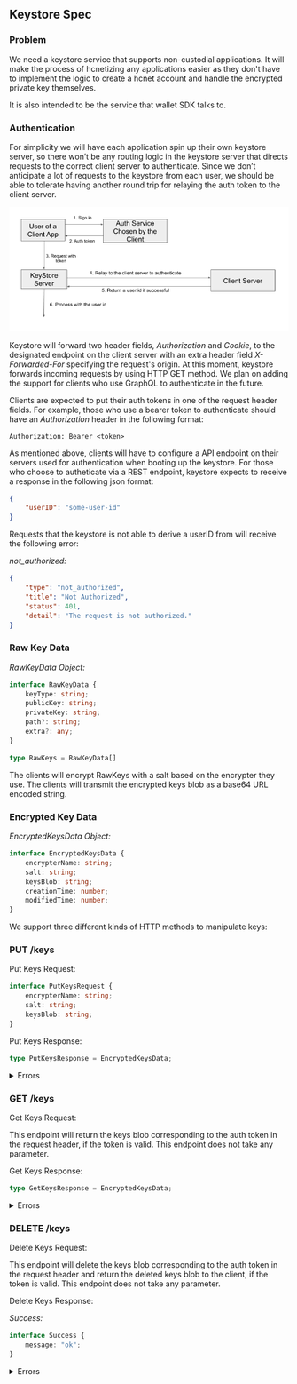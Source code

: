 ## Keystore Spec

### Problem

We need a keystore service that supports non-custodial applications.
It will make the process of hcnetizing any applications easier as
they don't have to implement the logic to create a hcnet account
and handle the encrypted private key themselves.

It is also intended to be the service that wallet SDK talks to.

### Authentication

For simplicity we will have each application spin up their own keystore
server, so there won’t be any routing logic in the keystore server that
directs requests to the correct client server to authenticate. Since we
don’t anticipate a lot of requests to the keystore from each user, we
should be able to tolerate having another round trip for relaying the
auth token to the client server.

<img src=attachments/2019-07-10-keystore-auth.png>

Keystore will forward two header fields, *Authorization* and *Cookie*, to the
designated endpoint on the client server with an extra header field
*X-Forwarded-For* specifying the request's origin. At this moment, keystore
forwards incoming requests by using HTTP GET method. We plan on adding the
support for clients who use GraphQL to authenticate in the future.

Clients are expected to put their auth tokens in one of the request header
fields. For example, those who use a bearer token to authenticate should have an
*Authorization* header in the following format:

```
Authorization: Bearer <token>
```

As mentioned above, clients will have to configure a API endpoint on their
servers used for authentication when booting up the keystore. For those who
choose to autheticate via a REST endpoint, keystore expects to receive a
response in the following json format:

```json
{
	"userID": "some-user-id"
}
```

Requests that the keystore is not able to derive a userID from will
receive the following error:

*not_authorized:*
```json
{
	"type": "not_authorized",
	"title": "Not Authorized",
	"status": 401,
	"detail": "The request is not authorized."
}
```

### Raw Key Data

*RawKeyData Object:*

```typescript
interface RawKeyData {
	keyType: string;
	publicKey: string;
	privateKey: string;
	path?: string;
	extra?: any;
}
```

```typescript
type RawKeys = RawKeyData[]
```

The clients will encrypt RawKeys with a salt based on the encrypter they use.
The clients will transmit the encrypted keys blob as a base64 URL encoded string.

### Encrypted Key Data

*EncryptedKeysData Object:*

```typescript
interface EncryptedKeysData {
	encrypterName: string;
	salt: string;
	keysBlob: string;
	creationTime: number;
	modifiedTime: number;	
}
```

We support three different kinds of HTTP methods to manipulate keys:

### PUT /keys

Put Keys Request:

```typescript
interface PutKeysRequest {
	encrypterName: string;
	salt: string;
	keysBlob: string;
}
```

Put Keys Response:

```typescript
type PutKeysResponse = EncryptedKeysData;
```

<details><summary>Errors</summary>

*bad_request:*
```json
{
	"keysBlob": "",
	"salt": "some-salt",
	"encrypterName": "identity"
}
```
```json
{
	"type": "bad_request",
	"title": "Bad Request",
	"status": 400,
	"detail": "The request you sent was invalid in some way.",
	"extras": {
		"invalid_field": "keysBlob",
		"reason": "field value cannot be empty"
	}
}
```
<hr />

*bad_request:*
```json
{
	"keysBlob": "some-base64-encoded-blob",
	"salt": "",
	"encrypterName": "identity"
}
```
```json
{
	"type": "bad_request",
	"title": "Bad Request",
	"status": 400,
	"detail": "The request you sent was invalid in some way.",
	"extras": {
		"invalid_field": "salt",
		"reason": "field value cannot be empty"
	}
}
```
<hr />

*bad_request:*
```json
{
	"keysBlob": "some-base64-encoded-blob",
	"salt": "some-salt",
	"encrypterName": ""
}
```
```json
{
	"type": "bad_request",
	"title": "Bad Request",
	"status": 400,
	"detail": "The request you sent was invalid in some way.",
	"extras": {
		"invalid_field": "encrypterName",
		"reason": "field value cannot be empty"
	}
}
```
<hr />

*invalid_keys_blob:*
```json
{
	"keysBlob": "some-badly-encoded-blob",
	"salt": "some-salt",
	"encrypterName": "identity"
}
```
```json
{
	"type": "invalid_keys_blob",
	"title": "Invalid Keys Blob",
	"status": 400,
	"detail": "The keysBlob in your request body is not a valid base64
		string. Please encode the keysBlob in your request body as a base64
		string properly and try again."
}
```
</details>

### GET /keys

Get Keys Request:

This endpoint will return the keys blob corresponding to the auth token
in the request header, if the token is valid. This endpoint does not take
any parameter.

Get Keys Response:

```typescript
type GetKeysResponse = EncryptedKeysData;
```
<details><summary>Errors</summary>

*not_found:*

The keystore cannot find any keys assocaited with the derived userID.
```json
{
	"type": "not_found",
	"title": "Resourse Missing",
	"status": 404,
	"detail": "The resource at the url requested was not found. This
		usually occurs for one of two reasons:  The url requested is not valid,
		or no data in our database could be found with the parameters
		provided."
}
```
</details>

### DELETE /keys

Delete Keys Request:

This endpoint will delete the keys blob corresponding to the auth token
in the request header and return the deleted keys blob to the client, if
the token is valid. This endpoint does not take any parameter.

Delete Keys Response:

*Success:*

```typescript
interface Success {
	message: "ok";
}
```

<details><summary>Errors</summary>
</details>
